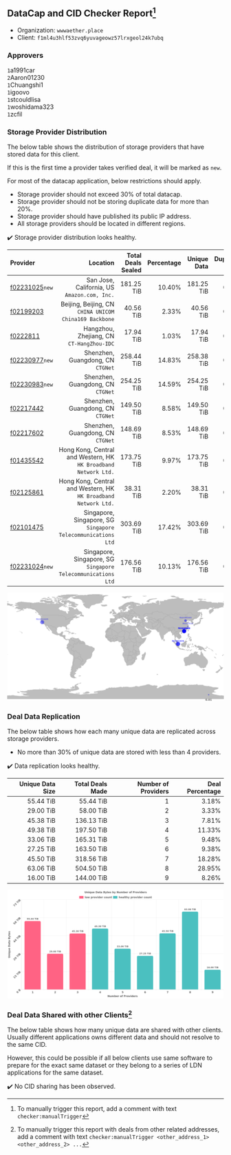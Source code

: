 ## DataCap and CID Checker Report[^1]
 - Organization: `wwwaether.place`
 - Client: `f1ml4u3hlf53zvq6yuvageowz57lrxgeol24k7ubq`
### Approvers
`1`a1991car<br/>`2`Aaron01230<br/>`1`Chuangshi1<br/>`1`igoovo<br/>`1`stcouldlisa<br/>`1`woshidama323<br/>`1`zcfil

### Storage Provider Distribution
The below table shows the distribution of storage providers that have stored data for this client.

If this is the first time a provider takes verified deal, it will be marked as `new`.

For most of the datacap application, below restrictions should apply.
 - Storage provider should not exceed 30% of total datacap.
 - Storage provider should not be storing duplicate data for more than 20%.
 - Storage provider should have published its public IP address.
 - All storage providers should be located in different regions.

✔️ Storage provider distribution looks healthy.

| Provider                                                    |                                                           Location | Total Deals Sealed | Percentage | Unique Data | Duplicate Deals |
| :---------------------------------------------------------- | -----------------------------------------------------------------: | -----------------: | ---------: | ----------: | --------------: |
| [f02231025](https://filfox.info/en/address/f02231025)`new`  |                    San Jose, California, US<br/>`Amazon.com, Inc.` |         181.25 TiB |     10.40% |  181.25 TiB |           0.00% |
| [f02199203](https://filfox.info/en/address/f02199203)       |          Beijing, Beijing, CN<br/>`CHINA UNICOM China169 Backbone` |          40.56 TiB |      2.33% |   40.56 TiB |           0.00% |
| [f0222811](https://filfox.info/en/address/f0222811)         |                       Hangzhou, Zhejiang, CN<br/>`CT-HangZhou-IDC` |          17.94 TiB |      1.03% |   17.94 TiB |           0.00% |
| [f02230977](https://filfox.info/en/address/f02230977)`new`  |                               Shenzhen, Guangdong, CN<br/>`CTGNet` |         258.44 TiB |     14.83% |  258.38 TiB |           0.02% |
| [f02230983](https://filfox.info/en/address/f02230983)`new`  |                               Shenzhen, Guangdong, CN<br/>`CTGNet` |         254.25 TiB |     14.59% |  254.25 TiB |           0.00% |
| [f02217442](https://filfox.info/en/address/f02217442)       |                               Shenzhen, Guangdong, CN<br/>`CTGNet` |         149.50 TiB |      8.58% |  149.50 TiB |           0.00% |
| [f02217602](https://filfox.info/en/address/f02217602)       |                               Shenzhen, Guangdong, CN<br/>`CTGNet` |         148.69 TiB |      8.53% |  148.69 TiB |           0.00% |
| [f01435542](https://filfox.info/en/address/f01435542)       | Hong Kong, Central and Western, HK<br/>`HK Broadband Network Ltd.` |         173.75 TiB |      9.97% |  173.75 TiB |           0.00% |
| [f02125861](https://filfox.info/en/address/f02125861)       | Hong Kong, Central and Western, HK<br/>`HK Broadband Network Ltd.` |          38.31 TiB |      2.20% |   38.31 TiB |           0.00% |
| [f02101475](https://filfox.info/en/address/f02101475)       |    Singapore, Singapore, SG<br/>`Singapore Telecommunications Ltd` |         303.69 TiB |     17.42% |  303.69 TiB |           0.00% |
| [f02231024](https://filfox.info/en/address/f02231024)`new`  |    Singapore, Singapore, SG<br/>`Singapore Telecommunications Ltd` |         176.56 TiB |     10.13% |  176.56 TiB |           0.00% |

<img src="https://raw.githubusercontent.com/data-preservation-programs/filplus-checker-assets/main/filecoin-project/filecoin-plus-large-datasets/issues/1767/1689226969627.png"/>

### Deal Data Replication
The below table shows how each many unique data are replicated across storage providers.

- No more than 30% of unique data are stored with less than 4 providers.

✔️ Data replication looks healthy.

| Unique Data Size | Total Deals Made | Number of Providers | Deal Percentage |
| ---------------: | ---------------: | ------------------: | --------------: |
|        55.44 TiB |        55.44 TiB |                   1 |           3.18% |
|        29.00 TiB |        58.00 TiB |                   2 |           3.33% |
|        45.38 TiB |       136.13 TiB |                   3 |           7.81% |
|        49.38 TiB |       197.50 TiB |                   4 |          11.33% |
|        33.06 TiB |       165.31 TiB |                   5 |           9.48% |
|        27.25 TiB |       163.50 TiB |                   6 |           9.38% |
|        45.50 TiB |       318.56 TiB |                   7 |          18.28% |
|        63.06 TiB |       504.50 TiB |                   8 |          28.95% |
|        16.00 TiB |       144.00 TiB |                   9 |           8.26% |

<img src="https://raw.githubusercontent.com/data-preservation-programs/filplus-checker-assets/main/filecoin-project/filecoin-plus-large-datasets/issues/1767/1689226970381.png"/>

### Deal Data Shared with other Clients[^3]
The below table shows how many unique data are shared with other clients.
Usually different applications owns different data and should not resolve to the same CID.

However, this could be possible if all below clients use same software to prepare for the exact same dataset or they belong to a series of LDN applications for the same dataset.

✔️ No CID sharing has been observed.

[^1]: To manually trigger this report, add a comment with text `checker:manualTrigger`

[^2]: Deals from those addresses are combined into this report as they are specified with `checker:manualTrigger`

[^3]: To manually trigger this report with deals from other related addresses, add a comment with text `checker:manualTrigger <other_address_1> <other_address_2> ...`
